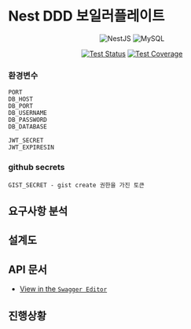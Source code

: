 # Nest DDD 보일러플레이트

<div align=center>

![NestJS](https://img.shields.io/badge/nestjs-%23E0234E.svg?style=plastic&logo=nestjs&logoColor=white)
![MySQL](https://img.shields.io/badge/mysql-%2300f.svg?style=plastic&logo=mysql&logoColor=white)

[![Test Status](https://github.com/rojiwon0325/nestddd/actions/workflows/push_cov_report.yml/badge.svg)](https://github.com/rojiwon0325/nestddd/actions/workflows/push_cov_report.yml)
[![Test Coverage](https://img.shields.io/endpoint?url=https://gist.githubusercontent.com/rojiwon0325/e9d685dac7c70dfad1305ce9d8174a29/raw/coverage_nestddd.json)](https://rojiwon0325.github.io/nestddd)

</div>

### 환경변수

```
PORT
DB_HOST
DB_PORT
DB_USERNAME
DB_PASSWORD
DB_DATABASE

JWT_SECRET
JWT_EXPIRESIN
```

### github secrets

```
GIST_SECRET - gist create 권한을 가진 토큰
```

## 요구사항 분석

## 설계도

## API 문서

- [View in the `Swagger Editor`](https://editor.swagger.io/?url=https://raw.githubusercontent.com/rojiwon0325/nestddd/main/doc/swagger.json)

## 진행상황
